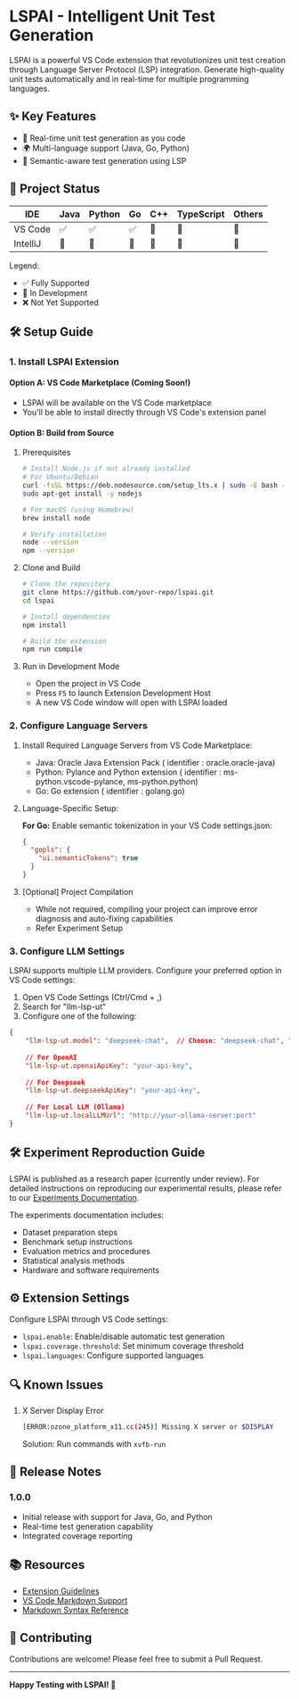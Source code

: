 # LSPAI - Intelligent Unit Test Generation

LSPAI is a powerful VS Code extension that revolutionizes unit test creation through Language Server Protocol (LSP) integration. Generate high-quality unit tests automatically and in real-time for multiple programming languages.

## ✨ Key Features

- 🚀 Real-time unit test generation as you code
- 🌍 Multi-language support (Java, Go, Python)
- 🎯 Semantic-aware test generation using LSP

## 🎯 Project Status

| IDE      | Java | Python | Go  | C++ | TypeScript | Others |
|----------|------|--------|-----|-----|------------|--------|
| VS Code  | ✅   | ✅     | ✅  | 🚧  | 🚧         | 🚧     |
| IntelliJ | 🚧   | 🚧     | 🚧  | 🚧  | 🚧         | 🚧     |

Legend:
- ✅ Fully Supported
- 🚧 In Development
- ❌ Not Yet Supported

## 🛠️ Setup Guide

### 1. Install LSPAI Extension

#### Option A: VS Code Marketplace (Coming Soon!)
- LSPAI will be available on the VS Code marketplace
- You'll be able to install directly through VS Code's extension panel

#### Option B: Build from Source
1. Prerequisites
   ```bash
   # Install Node.js if not already installed
   # For Ubuntu/Debian
   curl -fsSL https://deb.nodesource.com/setup_lts.x | sudo -E bash -
   sudo apt-get install -y nodejs

   # For macOS (using Homebrew)
   brew install node

   # Verify installation
   node --version
   npm --version
   ```

2. Clone and Build
   ```bash
   # Clone the repository
   git clone https://github.com/your-repo/lspai.git
   cd lspai

   # Install dependencies
   npm install

   # Build the extension
   npm run compile
   ```

3. Run in Development Mode
   - Open the project in VS Code
   - Press `F5` to launch Extension Development Host
   - A new VS Code window will open with LSPAI loaded

### 2. Configure Language Servers

1. Install Required Language Servers from VS Code Marketplace:
   - Java: Oracle Java Extension Pack ( identifier : oracle.oracle-java)
   - Python: Pylance and Python extension ( identifier : ms-python.vscode-pylance, ms-python.python)
   - Go: Go extension ( identifier : golang.go)

2. Language-Specific Setup:
   
   **For Go:**
   Enable semantic tokenization in your VS Code settings.json:
   ```json
   {
     "gopls": {
       "ui.semanticTokens": true
     }
   }
   ```

3. [Optional] Project Compilation
   - While not required, compiling your project can improve error diagnosis and auto-fixing capabilities
   - Refer Experiment Setup

### 3. Configure LLM Settings

LSPAI supports multiple LLM providers. Configure your preferred option in VS Code settings:

1. Open VS Code Settings (Ctrl/Cmd + ,)
2. Search for "llm-lsp-ut"
3. Configure one of the following:

```json
{
    "llm-lsp-ut.model": "deepseek-chat",  // Choose: "deepseek-chat", "openai", or "ollama"
    
    // For OpenAI
    "llm-lsp-ut.openaiApiKey": "your-api-key",
    
    // For Deepseek
    "llm-lsp-ut.deepseekApiKey": "your-api-key",
    
    // For Local LLM (Ollama)
    "llm-lsp-ut.localLLMUrl": "http://your-ollama-server:port"
}
```
## 🛠️ Experiment Reproduction Guide
LSPAI is published as a research paper (currently under review). For detailed instructions on reproducing our experimental results, please refer to our [Experiments Documentation](./doc/ExperimentReproduction.md).

The experiments documentation includes:
- Dataset preparation steps
- Benchmark setup instructions
- Evaluation metrics and procedures
- Statistical analysis methods
- Hardware and software requirements

## ⚙️ Extension Settings

Configure LSPAI through VS Code settings:

* `lspai.enable`: Enable/disable automatic test generation
* `lspai.coverage.threshold`: Set minimum coverage threshold
* `lspai.languages`: Configure supported languages

## 🔍 Known Issues

1. X Server Display Error
   ```bash
   [ERROR:ozone_platform_x11.cc(245)] Missing X server or $DISPLAY
   ```
   Solution: Run commands with `xvfb-run`

## 📝 Release Notes

### 1.0.0
- Initial release with support for Java, Go, and Python
- Real-time test generation capability
- Integrated coverage reporting

## 📚 Resources

- [Extension Guidelines](https://code.visualstudio.com/api/references/extension-guidelines)
- [VS Code Markdown Support](http://code.visualstudio.com/docs/languages/markdown)
- [Markdown Syntax Reference](https://help.github.com/articles/markdown-basics/)

## 🤝 Contributing

Contributions are welcome! Please feel free to submit a Pull Request.

---

**Happy Testing with LSPAI! 🎉**
